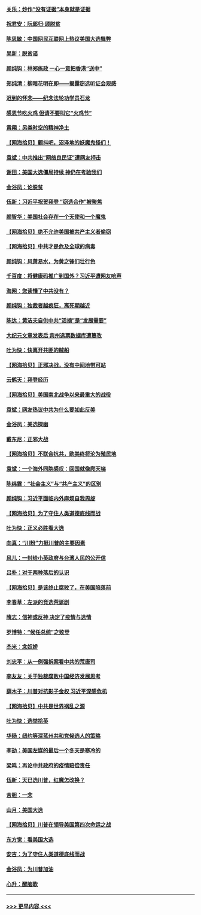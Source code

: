 #### [关乐：炒作“没有证据”本身就是证据](../pages/nsc993/n12583146.md?t=11301451) 
#### [祝君安：阮郎归‧颂脱贫](../pages/nsc993/n12583119.md?t=11301451) 
#### [陈思敏：中国网民互联网上热议美国大选舞弊](../pages/nsc993/n12582845.md?t=11301451) 
#### [吴新：脱贫谣](../pages/nsc993/n12580839.md?t=11301451) 
#### [颜纯钩：林郑施政 一心一意把香港“送中”](../pages/nsc993/n12580805.md?t=11301451) 
#### [郑纯清：柳暗花明在即——揭露窃选听证会观感](../pages/nsc993/n12580795.md?t=11301451) 
#### [迟到的怀念——纪念法轮功学员石龙](../pages/nsc993/n12580245.md?t=11301451) 
#### [感恩节吃火鸡  但请不要叫它“火鸡节”](../pages/nsc993/n12580252.md?t=11301451) 
#### [黄翔：另类时空的精神净土](../pages/nsc993/n12578638.md?t=11301451) 
#### [【网海拾贝】颤抖吧，沼泽地的妖魔鬼怪们！](../pages/nsc993/n12578552.md?t=11301451) 
#### [袁斌：中共推出“网络良民证”遭网友抨击](../pages/nsc993/n12578511.md?t=11301451) 
#### [谢田：美国大选僵局持续 神仍在考验我们](../pages/nsc993/n12577432.md?t=11301451) 
#### [金浴凤：论脱贫](../pages/nsc993/n12576386.md?t=11301451) 
#### [伍新：习近平祝贺拜登 “窃选合作”被聚焦](../pages/nsc993/n12576358.md?t=11301451) 
#### [颜智华：美国社会存在一个天使和一个魔鬼](../pages/nsc993/n12574299.md?t=11301451) 
#### [【网海拾贝】绝不允许美国被共产主义者偷窃](../pages/nsc993/n12573396.md?t=11301451) 
#### [【网海拾贝】中共才是危及全球的病毒](../pages/nsc993/n12571204.md?t=11301451) 
#### [颜纯钩：风萧易水，为黄之锋们壮行色](../pages/nsc993/n12571487.md?t=11301451) 
#### [千百度：将健康码推广到国外？习近平遭网友呛声](../pages/nsc993/n12570808.md?t=11301451) 
#### [海网：您读懂了中共没有？](../pages/nsc993/n12570487.md?t=11301451) 
#### [颜纯钩：独裁者越疯狂，离死期越近](../pages/nsc993/n12569055.md?t=11301451) 
#### [陈达：黄洁夫自供中共“活摘”是“发展需要”](../pages/nsc993/n12568541.md?t=11301451) 
#### [大纪元文章发表后 宾州选票数据库遭篡改](../pages/nsc993/n12568105.md?t=11301451) 
#### [吐为快：快离开共匪的贼船](../pages/nsc993/n12568462.md?t=11301451) 
#### [【网海拾贝】正邪决战，没有中间地带可站](../pages/nsc993/n12568439.md?t=11301451) 
#### [云鹤天：拜登经历](../pages/nsc993/n12567294.md?t=11301451) 
#### [【网海拾贝】美国南北战争以来最重大的战役](../pages/nsc993/n12567247.md?t=11301451) 
#### [袁斌：网友热议中共为什么要如此反美](../pages/nsc993/n12567162.md?t=11301451) 
#### [金浴凤：美选探幽](../pages/nsc993/n12567147.md?t=11301451) 
#### [戴东尼：正邪大战](../pages/nsc993/n12567033.md?t=11301451) 
#### [【网海拾贝】不联合抗共，欧美终将沦为殖民地](../pages/nsc993/n12565068.md?t=11301451) 
#### [袁斌：一个海外同胞感叹：回国就像爬天梯](../pages/nsc993/n12564986.md?t=11301451) 
#### [陈纬霆：“社会主义”与“共产主义”的区别](../pages/nsc993/n12562417.md?t=11301451) 
#### [颜纯钩：习近平面临内外麻烦自我周旋](../pages/nsc993/n12563356.md?t=11301451) 
#### [【网海拾贝】为了守住人类道德底线而战](../pages/nsc993/n12562542.md?t=11301451) 
#### [吐为快：正义必胜看大选](../pages/nsc993/n12561967.md?t=11301451) 
#### [向真：“川粉”力挺川普的主要因素](../pages/nsc993/n12560774.md?t=11301451) 
#### [风儿：一封给小英政府与台湾人民的公开信](../pages/nsc993/n12560581.md?t=11301451) 
#### [吕朴：对于两种落后的认识](../pages/nsc993/n12560492.md?t=11301451) 
#### [【网海拾贝】是该终止腐败了，在美国陷落前](../pages/nsc993/n12559936.md?t=11301451) 
#### [李春草：左派的竞选荒诞剧](../pages/nsc993/n12558380.md?t=11301451) 
#### [隋志：信神或反神 决定了疫情与选情](../pages/nsc993/n12558255.md?t=11301451) 
#### [罗博特：“候任总统”之败登](../pages/nsc993/n12558189.md?t=11301451) 
#### [杰米：念奴娇](../pages/nsc993/n12558174.md?t=11301451) 
#### [刘忠平：从一例强拆案看中共的荒唐司](../pages/nsc993/n12558036.md?t=11301451) 
#### [李友友：关于独裁腐败中国经济发展思考](../pages/nsc993/n12558004.md?t=11301451) 
#### [薛木子：川普对抗影子金权 习近平深感危机](../pages/nsc993/n12557342.md?t=11301451) 
#### [【网海拾贝】中共是世界祸乱之源](../pages/nsc993/n12555353.md?t=11301451) 
#### [吐为快：选举拾英](../pages/nsc993/n12555041.md?t=11301451) 
#### [华旸：纽约等深蓝州共和党候选人的策略](../pages/nsc993/n12554309.md?t=11301451) 
#### [李劼：美国左媒的最后一个冬天是寒冷的](../pages/nsc993/n12552947.md?t=11301451) 
#### [梁鸣：再论中共政府的疫情赔偿责任](../pages/nsc993/n12553012.md?t=11301451) 
#### [伍新：天已选川普，红魔怎改换？](../pages/nsc993/n12552970.md?t=11301451) 
#### [苦胆：一念](../pages/nsc993/n12552957.md?t=11301451) 
#### [山月：美国大选](../pages/nsc993/n12552446.md?t=11301451) 
#### [【网海拾贝】川普在领导美国第四次命运之战](../pages/nsc993/n12551973.md?t=11301451) 
#### [东方觉：看美国大选](../pages/nsc993/n12551647.md?t=11301451) 
#### [安吉：为了守住人类道德底线而战](../pages/nsc993/n12551111.md?t=11301451) 
#### [金浴凤：为川普加油](../pages/nsc993/n12551085.md?t=11301451) 
#### [心升：醒脑歌](../pages/nsc993/n12550984.md?t=11301451) 

----
#### [ >>> 更早内容 <<< ](../indexes/nsc993-earlier.md)
